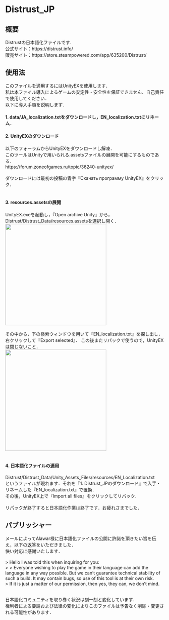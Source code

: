 # Distrust_JP
<h2>概要</h2>
Distrustの日本語化ファイルです．<br>
公式サイト：https://distrust.info/<br>
販売サイト：https://store.steampowered.com/app/635200/Distrust/<br>
<h2>使用法</h2>
このファイルを適用するにはUnityEXを使用します．<br>
私は本ファイル導入によるゲームの安定性・安全性を保証できません．自己責任で使用してください．<br>
以下に導入手順を説明します．<br>
<h4>1. data/JA_localization.txtをダウンロードし，EN_localization.txtにリネーム．</h4>
<h4>2. UnityEXのダウンロード</h4>
以下のフォーラムからUnityEXをダウンロードし解凍．<br>
このツールはUnityで用いられる.assetsファイルの展開を可能にするものである．<br>
https://forum.zoneofgames.ru/topic/36240-unityex/<br><br>
ダウンロードには最初の投稿の青字『Скачать программу UnityEX』をクリック．<br><br>
<h4>3. resources.assetsの展開</h4>
UnityEX.exeを起動し，『Open archive Unity』から，Distrust/Distrust_Data/resources.assetsを選択し開く．<br>
<div align="left">
<img src="https://user-images.githubusercontent.com/44240143/53807805-e4084380-3f93-11e9-8231-b52a56d282ff.png" width="320px">
</div><br>
その中から，下の検索ウィンドウを用いて『EN_localization.txt』を探し出し，右クリックして『Export selected』．
この後またリパックで使うので，UnityEXは閉じないこと．<br>
<div align="left">
<img src="https://user-images.githubusercontent.com/44240143/53807812-e9fe2480-3f93-11e9-8969-cb749e9d57cd.png" width="320px">
</div><br>
<h4>4. 日本語化ファイルの適用</h4>
Distrust/Distrust_Data/Unity_Assets_Files/resources/EN_Localization.txt<br>
というファイルが現れます．それを『1. Distrust_JPのダウンロード』で入手・リネームした『EN_localization.txt』で置換．<br>
その後，UnityEX上で『Import all files』をクリックしてリパック．<br><br>
リパックが終了すると日本語化作業は終了です．お疲れさまでした．<br>
<h2>パブリッシャー</h2>
メールによってAlawar様に日本語化ファイルの公開に許諾を頂きたい旨を伝え，以下の返答をいただきました．<br>
快い対応に感謝いたします．<br><br>
> Hello I was told this when inquiring for you: <br>
> 
> Everyone wishing to play the game in their language can add the language in any way possible. But we can’t guarantee technical stability of such a build. It may contain bugs, so use of this tool is at their own risk.<br>
> If it is just a matter of our permission, then yes, they can, we don’t mind.<br><br>

日本語化コミュニティを取り巻く状況は刻一刻と変化しています．<br>
権利者による要請および法律の変化によりこのファイルは予告なく削除・変更される可能性があります．<br>
